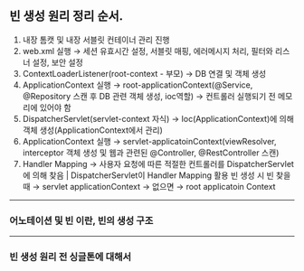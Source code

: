 ## 빈 생성 원리 정리 순서.

1. 내장 톰캣 및 내장 서블릿 컨테이너 관리 진행
2. web.xml 실행 → 세션 유효시간 설정, 서블릿 매핑, 에러메시지 처리, 필터와 리스너 설정, 보안 설정
3. ContextLoaderListener(root-context - 부모) → DB 연결 및 객체 생성
4. ApplicationContext 실행 → root-applicationContext(@Service, @Repository 스캔 후 DB 관련 객체 생성, ioc역할) → 컨트롤러 실행되기 전 메모리에 있어야 함
5. DispatcherServlet(servlet-context 자식) → Ioc(ApplicationContext)에 의해 객체 생성(ApplicationContext에서 관리)
6. ApplicationContext 실행 → servlet-applicatoinContext(viewResolver, interceptor 객체 생성 및 웹과 관련된 @Controller, @RestController 스캔)
7. Handler Mapping → 사용자 요청에 따른 적절한 컨트롤러를 DispatcherServlet에 의해 찾음 | DispatcherServlet이 Handler Mapping 활용
빈 생성 시 빈 찾을 때 → servlet applicationContext → 없으면 → root applicatoin Context


---
### 어노테이션 및 빈 이란, 빈의 생성 구조

---

### 빈 생성 원리 전 싱글톤에 대해서
